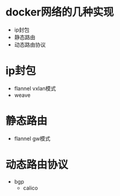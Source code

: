 # docker网络的几种实现
- ip封包
- 静态路由
- 动态路由协议

# ip封包
- flannel vxlan模式
- weave

# 静态路由
- flannel gw模式

# 动态路由协议

- bgp
  - calico
  
  